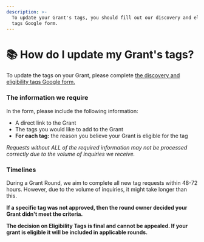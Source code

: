 ```yaml
---
description: >-
  To update your Grant's tags, you should fill out our discovery and eligibility
  tags Google form.
---
```


# 📚 How do I update my Grant's tags?

To update the tags on your Grant, please complete [the discovery and eligibility tags Google form.](https://forms.gle/vrhoWm1RxNvtRkMZ8)&#x20;

### The information we require

In the form, please include the following information:

* A direct link to the Grant
* The tags you would like to add to the Grant
* **For each tag:** the reason you believe your Grant is eligible for the tag

_Requests without ALL of the required information may not be processed correctly due to the volume of inquiries we receive._

### Timelines

During a Grant Round, we aim to complete all new tag requests within 48-72 hours. However, due to the volume of inquiries, it might take longer than this.

**If a specific tag was not approved, then the round owner decided your Grant didn't meet the criteria.**

**The decision on Eligibility Tags is final and cannot be appealed. If your grant is eligible it will be included in applicable rounds.**
